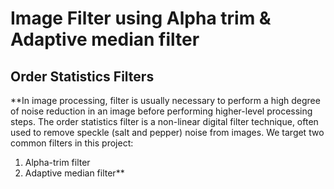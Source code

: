 # Image Filter using Alpha trim & Adaptive median filter

## Order Statistics Filters
**In image processing, filter is usually necessary to perform a high degree of noise reduction in an image before performing higher-level processing steps. The order statistics filter is a non-linear digital filter technique, often used to remove speckle  (salt and pepper) noise from images. We target two common filters in this project:
1.	Alpha-trim filter
2.	Adaptive median filter**

